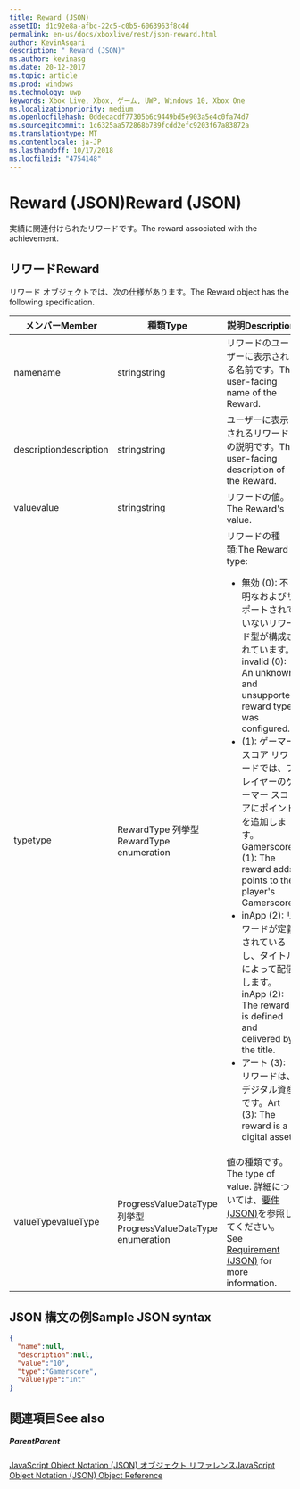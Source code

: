 ```yaml
---
title: Reward (JSON)
assetID: d1c92e8a-afbc-22c5-c0b5-6063963f8c4d
permalink: en-us/docs/xboxlive/rest/json-reward.html
author: KevinAsgari
description: " Reward (JSON)"
ms.author: kevinasg
ms.date: 20-12-2017
ms.topic: article
ms.prod: windows
ms.technology: uwp
keywords: Xbox Live, Xbox, ゲーム, UWP, Windows 10, Xbox One
ms.localizationpriority: medium
ms.openlocfilehash: 0ddecacdf77305b6c9449bd5e903a5e4c0fa74d7
ms.sourcegitcommit: 1c6325aa572868b789fcdd2efc9203f67a83872a
ms.translationtype: MT
ms.contentlocale: ja-JP
ms.lasthandoff: 10/17/2018
ms.locfileid: "4754148"
---
```

# <a name="reward-json"></a><span data-ttu-id="08cd9-104">Reward (JSON)</span><span class="sxs-lookup"><span data-stu-id="08cd9-104">Reward (JSON)</span></span>
<span data-ttu-id="08cd9-105">実績に関連付けられたリワードです。</span><span class="sxs-lookup"><span data-stu-id="08cd9-105">The reward associated with the achievement.</span></span>
<a id="ID4EN"></a>


## <a name="reward"></a><span data-ttu-id="08cd9-106">リワード</span><span class="sxs-lookup"><span data-stu-id="08cd9-106">Reward</span></span>

<span data-ttu-id="08cd9-107">リワード オブジェクトでは、次の仕様があります。</span><span class="sxs-lookup"><span data-stu-id="08cd9-107">The Reward object has the following specification.</span></span>

| <span data-ttu-id="08cd9-108">メンバー</span><span class="sxs-lookup"><span data-stu-id="08cd9-108">Member</span></span>| <span data-ttu-id="08cd9-109">種類</span><span class="sxs-lookup"><span data-stu-id="08cd9-109">Type</span></span>| <span data-ttu-id="08cd9-110">説明</span><span class="sxs-lookup"><span data-stu-id="08cd9-110">Description</span></span>|
| --- | --- | --- |
| <span data-ttu-id="08cd9-111">name</span><span class="sxs-lookup"><span data-stu-id="08cd9-111">name</span></span>| <span data-ttu-id="08cd9-112">string</span><span class="sxs-lookup"><span data-stu-id="08cd9-112">string</span></span>| <span data-ttu-id="08cd9-113">リワードのユーザーに表示される名前です。</span><span class="sxs-lookup"><span data-stu-id="08cd9-113">The user-facing name of the Reward.</span></span>|
| <span data-ttu-id="08cd9-114">description</span><span class="sxs-lookup"><span data-stu-id="08cd9-114">description</span></span>| <span data-ttu-id="08cd9-115">string</span><span class="sxs-lookup"><span data-stu-id="08cd9-115">string</span></span>| <span data-ttu-id="08cd9-116">ユーザーに表示されるリワードの説明です。</span><span class="sxs-lookup"><span data-stu-id="08cd9-116">The user-facing description of the Reward.</span></span>|
| <span data-ttu-id="08cd9-117">value</span><span class="sxs-lookup"><span data-stu-id="08cd9-117">value</span></span>| <span data-ttu-id="08cd9-118">string</span><span class="sxs-lookup"><span data-stu-id="08cd9-118">string</span></span>| <span data-ttu-id="08cd9-119">リワードの値。</span><span class="sxs-lookup"><span data-stu-id="08cd9-119">The Reward's value.</span></span>|
| <span data-ttu-id="08cd9-120">type</span><span class="sxs-lookup"><span data-stu-id="08cd9-120">type</span></span>| <span data-ttu-id="08cd9-121">RewardType 列挙型</span><span class="sxs-lookup"><span data-stu-id="08cd9-121">RewardType enumeration</span></span>| <span data-ttu-id="08cd9-122">リワードの種類:</span><span class="sxs-lookup"><span data-stu-id="08cd9-122">The Reward type:</span></span> <ul><li><span data-ttu-id="08cd9-123">無効 (0): 不明なおよびサポートされていないリワード型が構成されています。</span><span class="sxs-lookup"><span data-stu-id="08cd9-123">invalid (0): An unknown and unsupported reward type was configured.</span></span></li><li><span data-ttu-id="08cd9-124">(1): ゲーマー スコア リワードでは、プレイヤーのゲーマー スコアにポイントを追加します。</span><span class="sxs-lookup"><span data-stu-id="08cd9-124">Gamerscore (1): The reward adds points to the player's Gamerscore.</span></span></li><li><span data-ttu-id="08cd9-125">inApp (2): リワードが定義されているし、タイトルによって配信します。</span><span class="sxs-lookup"><span data-stu-id="08cd9-125">inApp (2): The reward is defined and delivered by the title.</span></span></li><li><span data-ttu-id="08cd9-126">アート (3): リワードは、デジタル資産です。</span><span class="sxs-lookup"><span data-stu-id="08cd9-126">Art (3): The reward is a digital asset.</span></span></li></ul> | 
| <span data-ttu-id="08cd9-127">valueType</span><span class="sxs-lookup"><span data-stu-id="08cd9-127">valueType</span></span>| <span data-ttu-id="08cd9-128">ProgressValueDataType 列挙型</span><span class="sxs-lookup"><span data-stu-id="08cd9-128">ProgressValueDataType enumeration</span></span>| <span data-ttu-id="08cd9-129">値の種類です。</span><span class="sxs-lookup"><span data-stu-id="08cd9-129">The type of value.</span></span> <span data-ttu-id="08cd9-130">詳細については、[要件 (JSON)](json-requirement.md)を参照してください。</span><span class="sxs-lookup"><span data-stu-id="08cd9-130">See [Requirement (JSON)](json-requirement.md) for more information.</span></span>|

<a id="ID4EBD"></a>


## <a name="sample-json-syntax"></a><span data-ttu-id="08cd9-131">JSON 構文の例</span><span class="sxs-lookup"><span data-stu-id="08cd9-131">Sample JSON syntax</span></span>


```json
{
  "name":null,
  "description":null,
  "value":"10",
  "type":"Gamerscore",
  "valueType":"Int"
}

```


<a id="ID4EKD"></a>


## <a name="see-also"></a><span data-ttu-id="08cd9-132">関連項目</span><span class="sxs-lookup"><span data-stu-id="08cd9-132">See also</span></span>

<a id="ID4EMD"></a>


##### <a name="parent"></a><span data-ttu-id="08cd9-133">Parent</span><span class="sxs-lookup"><span data-stu-id="08cd9-133">Parent</span></span>

[<span data-ttu-id="08cd9-134">JavaScript Object Notation (JSON) オブジェクト リファレンス</span><span class="sxs-lookup"><span data-stu-id="08cd9-134">JavaScript Object Notation (JSON) Object Reference</span></span>](atoc-xboxlivews-reference-json.md)
